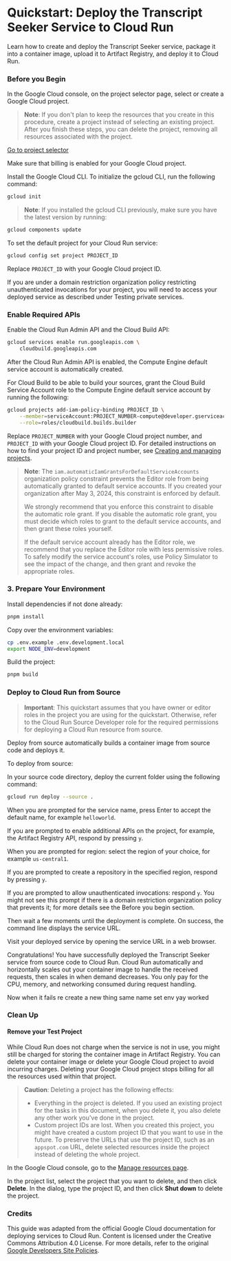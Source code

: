 # Quickstart: Deploy the Transcript Seeker Service to Cloud Run

Learn how to create and deploy the Transcript Seeker service, package it into a container image, upload it to Artifact Registry, and deploy it to Cloud Run.


### Before you Begin



In the Google Cloud console, on the project selector page, select or create a Google Cloud project.

> **Note**: If you don't plan to keep the resources that you create in this procedure, create a project instead of selecting an existing project. After you finish these steps, you can delete the project, removing all resources associated with the project.

[Go to project selector](https://console.cloud.google.com/projectselector2/home/dashboard)

Make sure that billing is enabled for your Google Cloud project.

Install the Google Cloud CLI.
To initialize the gcloud CLI, run the following command:

```bash
gcloud init
```

> **Note**: If you installed the gcloud CLI previously, make sure you have the latest version by running:

```bash
gcloud components update
```

To set the default project for your Cloud Run service:

```bash
gcloud config set project PROJECT_ID
```

Replace `PROJECT_ID` with your Google Cloud project ID.

If you are under a domain restriction organization policy restricting unauthenticated invocations for your project, you will need to access your deployed service as described under Testing private services.

### Enable Required APIs

Enable the Cloud Run Admin API and the Cloud Build API:

```bash
gcloud services enable run.googleapis.com \
    cloudbuild.googleapis.com
```

After the Cloud Run Admin API is enabled, the Compute Engine default service account is automatically created.

For Cloud Build to be able to build your sources, grant the Cloud Build Service Account role to the Compute Engine default service account by running the following:

```bash
gcloud projects add-iam-policy-binding PROJECT_ID \
    --member=serviceAccount:PROJECT_NUMBER-compute@developer.gserviceaccount.com \
    --role=roles/cloudbuild.builds.builder
```

Replace `PROJECT_NUMBER` with your Google Cloud project number, and `PROJECT_ID` with your Google Cloud project ID. For detailed instructions on how to find your project ID and project number, see [Creating and managing projects](https://cloud.google.com/resource-manager/docs/creating-managing-projects).

> **Note**:
> The `iam.automaticIamGrantsForDefaultServiceAccounts` organization policy constraint prevents the Editor role from being automatically granted to default service accounts. If you created your organization after May 3, 2024, this constraint is enforced by default.
>
> We strongly recommend that you enforce this constraint to disable the automatic role grant. If you disable the automatic role grant, you must decide which roles to grant to the default service accounts, and then grant these roles yourself.
>
> If the default service account already has the Editor role, we recommend that you replace the Editor role with less permissive roles. To safely modify the service account's roles, use Policy Simulator to see the impact of the change, and then grant and revoke the appropriate roles.

### 3. Prepare Your Environment

Install dependencies if not done already:

```bash
pnpm install
```

Copy over the environment variables:

```bash
cp .env.example .env.development.local
export NODE_ENV=development
```

Build the project:

```bash
pnpm build
```

### Deploy to Cloud Run from Source

> **Important**: This quickstart assumes that you have owner or editor roles in the project you are using for the quickstart. Otherwise, refer to the Cloud Run Source Developer role for the required permissions for deploying a Cloud Run resource from source.

Deploy from source automatically builds a container image from source code and deploys it.

To deploy from source:

In your source code directory, deploy the current folder using the following command:

```bash
gcloud run deploy --source .
```

When you are prompted for the service name, press Enter to accept the default name, for example `helloworld`.

If you are prompted to enable additional APIs on the project, for example, the Artifact Registry API, respond by pressing `y`.

When you are prompted for region: select the region of your choice, for example `us-central1`.

If you are prompted to create a repository in the specified region, respond by pressing `y`.

If you are prompted to allow unauthenticated invocations: respond `y`. You might not see this prompt if there is a domain restriction organization policy that prevents it; for more details see the Before you begin section.

Then wait a few moments until the deployment is complete. On success, the command line displays the service URL.

Visit your deployed service by opening the service URL in a web browser.

Congratulations! You have successfully deployed the Transcript Seeker service from source code to Cloud Run. Cloud Run automatically and horizontally scales out your container image to handle the received requests, then scales in when demand decreases. You only pay for the CPU, memory, and networking consumed during request handling.

Now when it fails re create a new thing same name set env yay worked

### Clean Up

#### Remove your Test Project

While Cloud Run does not charge when the service is not in use, you might still be charged for storing the container image in Artifact Registry. You can delete your container image or delete your Google Cloud project to avoid incurring charges. Deleting your Google Cloud project stops billing for all the resources used within that project.

> **Caution**: Deleting a project has the following effects:
> - Everything in the project is deleted. If you used an existing project for the tasks in this document, when you delete it, you also delete any other work you've done in the project.
> - Custom project IDs are lost. When you created this project, you might have created a custom project ID that you want to use in the future. To preserve the URLs that use the project ID, such as an `appspot.com` URL, delete selected resources inside the project instead of deleting the whole project.

In the Google Cloud console, go to the [Manage resources page](https://console.cloud.google.com/cloud-resource-manager).

In the project list, select the project that you want to delete, and then click **Delete**.
In the dialog, type the project ID, and then click **Shut down** to delete the project.

### Credits

This guide was adapted from the official Google Cloud documentation for deploying services to Cloud Run. Content is licensed under the Creative Commons Attribution 4.0 License. For more details, refer to the original [Google Developers Site Policies](https://developers.google.com/site-policies). 

